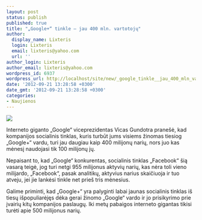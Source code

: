 ```yaml
---
layout: post
status: publish
published: true
title: "„Google+“ tinkle – jau 400 mln. vartotojų"
author:
  display_name: Lixteris
  login: Lixteris
  email: lixteris@yahoo.com
  url: ''
author_login: Lixteris
author_email: lixteris@yahoo.com
wordpress_id: 6937
wordpress_url: http://localhost/site/new/_google_tinkle__jau_400_mln_vartotoju/
date: '2012-09-21 13:28:58 +0300'
date_gmt: '2012-09-21 13:28:58 +0300'
categories:
- Naujienos
---
```

<p><div class="imgright"><img src="http://technews.lt/upload/Google+.jpg"  /></div></p>
<p>
	Interneto giganto &bdquo;Google&ldquo; viceprezidentas Vicas Gundotra prane&scaron;ė, kad kompanijos socialinis tinklas, kuris turbūt jums visiems žinomas tiesiog &bdquo;Google+&ldquo; vardu, turi jau daugiau kaip 400 milijonų narių, nors juo kas mėnesį naudojasi tik 100 milijonų jų.</p>
<p>
	Nepaisant to, kad &bdquo;Google&ldquo; konkurentas, socialinis tinklas &bdquo;Facebook&ldquo; &scaron;ią vasarą teigė, jog turi netgi 955 milijonus aktyvių narių, kas nėra toli vieno milijardo, &bdquo;Facebook&ldquo;, pasak analitikų, aktyvius narius skaičiuoja ir tuo atveju, jei jie lankėsi tinkle net prie&scaron; tris mėnesius.</p>
<p>
	Galime priminti, kad &bdquo;Google+&ldquo; yra palyginti labai jaunas socialinis tinklas i&scaron; tiesų i&scaron;populiarėjęs dėka gerai žinomo &bdquo;Google&ldquo; vardo ir jo prisikyrimo prie įvairių kitų kompanijos paslaugų. Iki metų pabaigos interneto gigantas tikisi turėti apie 500 milijonus narių.</p>
